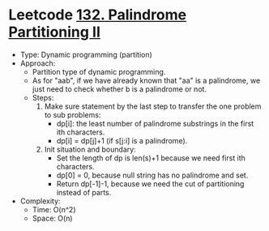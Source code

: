 # Leetcode [132. Palindrome Partitioning II](https://leetcode.com/problems/palindrome-partitioning-ii/)
- Type: Dynamic programming (partition)
- Approach:
	- Partition type of dynamic programming.
	- As for "aab", if we have already known that "aa" is a palindrome, we just need to check whether b is a palindrome or not.
	- Steps:
		1. Make sure statement by the last step to transfer the one problem to sub problems: 
			- dp[i]: the least number of palindrome substrings in the first ith characters.
			- dp[i] = dp[j]+1 (if s[j:i] is a palindrome).
		2. Init situation and boundary:
			- Set the length of dp is len(s)+1 because we need first ith characters.
			- dp[0] = 0, because null string has no palindrome and set.
			- Return dp[-1]-1, because we need the cut of partitioning instead of parts.
- Complexity:
	- Time: O(n^2)
	- Space: O(n)
